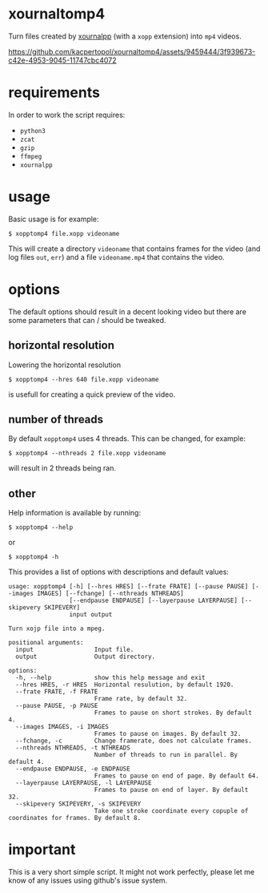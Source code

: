 # xournaltomp4

Turn files created by [xournalpp](https://xournalpp.github.io/) (with a `xopp` extension)
into `mp4` videos.

https://github.com/kacpertopol/xournaltomp4/assets/9459444/3f939673-c42e-4953-9045-11747cbc4072


# requirements

In order to work the script requires:

- `python3`
- `zcat`
- `gzip`
- `ffmpeg`
- `xournalpp`

# usage

Basic usage is for example:

```
$ xopptomp4 file.xopp videoname
```

This will create a directory `videoname` that contains frames for the video 
(and log files `out`, `err`)
and a file `videoname.mp4` that contains the video.

# options

The default options should result in a decent looking video but there
are some parameters that can / should be tweaked.

## horizontal resolution

Lowering the horizontal resolution 

```
$ xopptomp4 --hres 640 file.xopp videoname
```

is usefull for creating a quick preview of the video.

## number of threads

By default `xopptomp4` uses 4 threads. This can be changed, for example:

```
$ xopptomp4 --nthreads 2 file.xopp videoname
```
will result in 2 threads being ran.

## other

Help information is available by running:

```
$ xopptomp4 --help
```

or 

```
$ xopptomp4 -h
```

This provides a list of options with descriptions and default values:

```
usage: xopptomp4 [-h] [--hres HRES] [--frate FRATE] [--pause PAUSE] [--images IMAGES] [--fchange] [--nthreads NTHREADS]
                 [--endpause ENDPAUSE] [--layerpause LAYERPAUSE] [--skipevery SKIPEVERY]
                 input output

Turn xojp file into a mpeg.

positional arguments:
  input                 Input file.
  output                Output directory.

options:
  -h, --help            show this help message and exit
  --hres HRES, -r HRES  Horizontal resulution, by default 1920.
  --frate FRATE, -f FRATE
                        Frame rate, by default 32.
  --pause PAUSE, -p PAUSE
                        Frames to pause on short strokes. By default 4.
  --images IMAGES, -i IMAGES
                        Frames to pause on images. By default 32.
  --fchange, -c         Change framerate, does not calculate frames.
  --nthreads NTHREADS, -t NTHREADS
                        Number of threads to run in parallel. By default 4.
  --endpause ENDPAUSE, -e ENDPAUSE
                        Frames to pause on end of page. By default 64.
  --layerpause LAYERPAUSE, -l LAYERPAUSE
                        Frames to pause on end of layer. By default 32.
  --skipevery SKIPEVERY, -s SKIPEVERY
                        Take one stroke coordinate every copuple of coordinates for frames. By default 8.
```

# important

This is a very short simple script. It might not work perfectly, please let me know of any issues using github's issue system.
